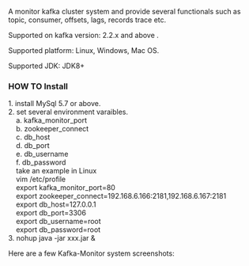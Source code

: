 A monitor kafka cluster system and provide several functionals such as topic, consumer, offsets, lags, records trace etc.

Supported on kafka version: 2.2.x and above .

Supported platform: Linux, Windows, Mac OS.

Supported JDK: JDK8+

<h3>HOW TO Install</h3>
1. install MySql 5.7 or above.<br/>
2. set several environment varaibles.<br/>
   &nbsp;&nbsp;&nbsp;&nbsp;a. kafka_monitor_port <br/>
   &nbsp;&nbsp;&nbsp;&nbsp;b. zookeeper_connect <br/>
   &nbsp;&nbsp;&nbsp;&nbsp;c. db_host<br/>
   &nbsp;&nbsp;&nbsp;&nbsp;d. db_port<br/>
   &nbsp;&nbsp;&nbsp;&nbsp;e. db_username<br/>
   &nbsp;&nbsp;&nbsp;&nbsp;f. db_password<br/>
   &nbsp;&nbsp;&nbsp;&nbsp;take an example in Linux<br/>
   &nbsp;&nbsp;&nbsp;&nbsp;vim /etc/profile<br/>
   &nbsp;&nbsp;&nbsp;&nbsp;export kafka_monitor_port=80<br/>
   &nbsp;&nbsp;&nbsp;&nbsp;export zookeeper_connect=192.168.6.166:2181,192.168.6.167:2181<br/>
   &nbsp;&nbsp;&nbsp;&nbsp;export db_host=127.0.0.1<br/>
   &nbsp;&nbsp;&nbsp;&nbsp;export db_port=3306<br/>
   &nbsp;&nbsp;&nbsp;&nbsp;export db_username=root<br/>
   &nbsp;&nbsp;&nbsp;&nbsp;export db_password=root<br/>
 3. nohup java -jar  xxx.jar &



Here are a few Kafka-Monitor system screenshots:
